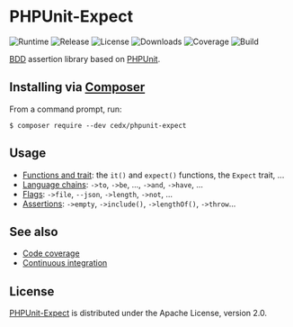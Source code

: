 # PHPUnit-Expect
![Runtime](https://img.shields.io/badge/php-%3E%3D7.0-brightgreen.svg) ![Release](https://img.shields.io/packagist/v/cedx/phpunit-expect.svg) ![License](https://img.shields.io/packagist/l/cedx/phpunit-expect.svg) ![Downloads](https://img.shields.io/packagist/dt/cedx/phpunit-expect.svg) ![Coverage](https://coveralls.io/repos/github/cedx/phpunit-expect/badge.svg) ![Build](https://travis-ci.org/cedx/phpunit-expect.svg)

[BDD](https://en.wikipedia.org/wiki/Behavior-driven_development) assertion library based on [PHPUnit](https://phpunit.de).

## Installing via [Composer](https://getcomposer.org)
From a command prompt, run:

```shell
$ composer require --dev cedx/phpunit-expect
```

## Usage
- [Functions and trait](doc/functions.md): the `it()` and `expect()` functions, the `Expect` trait, ...
- [Language chains](doc/chains.md): `->to`, `->be`, ..., `->and`, `->have`, ...
- [Flags](doc/flags.md): `->file`, `--json`, `->length`, `->not`, ...
- [Assertions](doc/assertions.md): `->empty`, `->include()`, `->lengthOf()`, `->throw`...

## See also
- [Code coverage](https://coveralls.io/github/cedx/phpunit-expect)
- [Continuous integration](https://travis-ci.org/cedx/phpunit-expect)

## License
[PHPUnit-Expect](https://github.com/cedx/phpunit-expect) is distributed under the Apache License, version 2.0.
